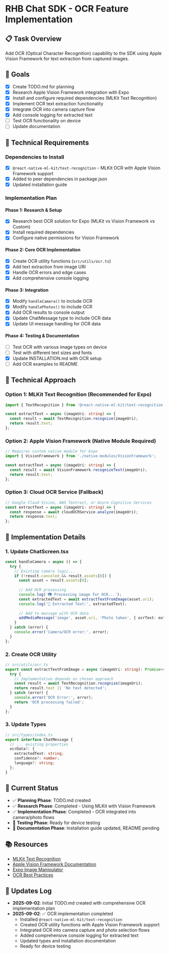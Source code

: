 # RHB Chat SDK - OCR Feature Implementation

## 📋 Task Overview
Add OCR (Optical Character Recognition) capability to the SDK using Apple Vision Framework for text extraction from captured images.

## 🎯 Goals
- [x] Create TODO.md for planning
- [x] Research Apple Vision Framework integration with Expo
- [x] Install and configure required dependencies (MLKit Text Recognition)
- [x] Implement OCR text extraction functionality
- [x] Integrate OCR into camera capture flow
- [x] Add console logging for extracted text
- [ ] Test OCR functionality on device
- [ ] Update documentation

## 📱 Technical Requirements

### Dependencies to Install
- [x] `@react-native-ml-kit/text-recognition` - MLKit OCR with Apple Vision Framework support
- [x] Added to peer dependencies in package.json
- [x] Updated installation guide

### Implementation Plan

#### Phase 1: Research & Setup
- [x] Research best OCR solution for Expo (MLKit vs Vision Framework vs Custom)
- [x] Install required dependencies
- [x] Configure native permissions for Vision Framework

#### Phase 2: Core OCR Implementation
- [x] Create OCR utility functions (`src/utils/ocr.ts`)
- [x] Add text extraction from image URI
- [x] Handle OCR errors and edge cases
- [x] Add comprehensive console logging

#### Phase 3: Integration
- [x] Modify `handleCamera()` to include OCR
- [x] Modify `handlePhotos()` to include OCR
- [x] Add OCR results to console output
- [x] Update ChatMessage type to include OCR data
- [x] Update UI message handling for OCR data

#### Phase 4: Testing & Documentation
- [ ] Test OCR with various image types on device
- [ ] Test with different text sizes and fonts
- [x] Update INSTALLATION.md with OCR setup
- [ ] Add OCR examples to README

## 🔧 Technical Approach

### Option 1: MLKit Text Recognition (Recommended for Expo)
```typescript
import { TextRecognition } from '@react-native-ml-kit/text-recognition';

const extractText = async (imageUri: string) => {
  const result = await TextRecognition.recognize(imageUri);
  return result.text;
};
```

### Option 2: Apple Vision Framework (Native Module Required)
```typescript
// Requires custom native module for Expo
import { VisionFramework } from './native-modules/VisionFramework';

const extractText = async (imageUri: string) => {
  const result = await VisionFramework.recognizeText(imageUri);
  return result.text;
};
```

### Option 3: Cloud OCR Service (Fallback)
```typescript
// Google Cloud Vision, AWS Textract, or Azure Cognitive Services
const extractText = async (imageUri: string) => {
  const response = await cloudOCRService.analyze(imageUri);
  return response.text;
};
```

## 📝 Implementation Details

### 1. Update ChatScreen.tsx
```typescript
const handleCamera = async () => {
  try {
    // Existing camera logic...
    if (!result.canceled && result.assets[0]) {
      const asset = result.assets[0];
      
      // Add OCR processing
      console.log('📷 Processing image for OCR...');
      const extractedText = await extractTextFromImage(asset.uri);
      console.log('📄 Extracted Text:', extractedText);
      
      // Add to message with OCR data
      addMediaMessage('image', asset.uri, 'Photo taken', { ocrText: extractedText });
    }
  } catch (error) {
    console.error('Camera/OCR error:', error);
  }
};
```

### 2. Create OCR Utility
```typescript
// src/utils/ocr.ts
export const extractTextFromImage = async (imageUri: string): Promise<string> => {
  try {
    // Implementation depends on chosen approach
    const result = await TextRecognition.recognize(imageUri);
    return result.text || 'No text detected';
  } catch (error) {
    console.error('OCR Error:', error);
    return 'OCR processing failed';
  }
};
```

### 3. Update Types
```typescript
// src/types/index.ts
export interface ChatMessage {
  // ... existing properties
  ocrData?: {
    extractedText: string;
    confidence?: number;
    language?: string;
  };
}
```

## 🚦 Current Status
- ✅ **Planning Phase**: TODO.md created
- ✅ **Research Phase**: Completed - Using MLKit with Vision Framework
- ✅ **Implementation Phase**: Completed - OCR integrated into camera/photo flows
- 🔄 **Testing Phase**: Ready for device testing
- 🔄 **Documentation Phase**: Installation guide updated, README pending

## 📚 Resources
- [MLKit Text Recognition](https://github.com/react-native-ml-kit/ml-kit)
- [Apple Vision Framework Documentation](https://developer.apple.com/documentation/vision)
- [Expo Image Manipulator](https://docs.expo.dev/versions/latest/sdk/imagemanipulator/)
- [OCR Best Practices](https://developers.google.com/ml-kit/vision/text-recognition)

## 🔄 Updates Log
- **2025-09-02**: Initial TODO.md created with comprehensive OCR implementation plan
- **2025-09-02**: ✅ OCR implementation completed
  - Installed `@react-native-ml-kit/text-recognition` 
  - Created OCR utility functions with Apple Vision Framework support
  - Integrated OCR into camera capture and photo selection flows
  - Added comprehensive console logging for extracted text
  - Updated types and installation documentation
  - Ready for device testing